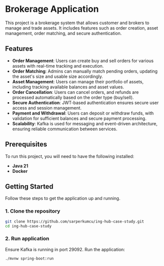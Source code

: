 # Brokerage Application

This project is a brokerage system that allows customer and brokers to manage and trade assets. It includes features such as order creation, asset management, order matching, and secure authentication.

## Features

- **Order Management**: Users can create buy and sell orders for various assets with real-time tracking and execution.
- **Order Matching**: Admins can manually match pending orders, updating the asset's size and usable size accordingly.
- **Asset Management**: Users can manage their portfolio of assets, including tracking available balances and asset values.
- **Order Cancellation**: Users can cancel orders, and refunds are processed automatically based on the order type (buy/sell).
- **Secure Authentication**: JWT-based authentication ensures secure user access and session management.
- **Payment and Withdrawal**: Users can deposit or withdraw funds, with validation for sufficient balances and secure payment processing.
- **Scalability**: Kafka is used for messaging and event-driven architecture, ensuring reliable communication between services.


## Prerequisites

To run this project, you will need to have the following installed:

- **Java 21**
- **Docker**

## Getting Started

Follow these steps to get the application up and running.

### 1. Clone the repository

```bash
git clone https://github.com/sarperkumcu/ing-hub-case-study.git
cd ing-hub-case-study
```

### 2. Run application

Ensure Kafka is running in port 29092.
Run the application:

```bash
./mvnw spring-boot:run
```


